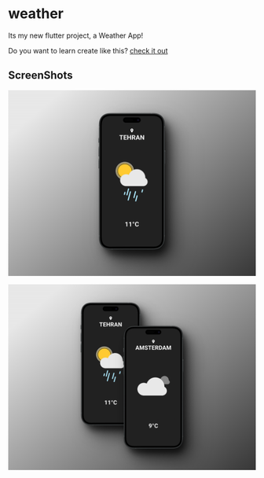# weather

Its my new flutter project, a Weather App!

Do you want to learn create like this? [check it out](https://www.youtube.com/watch?v=yLtpMqvMgdY)

## ScreenShots

![1](/screenshots/1.png)

![2](/screenshots/2.png)